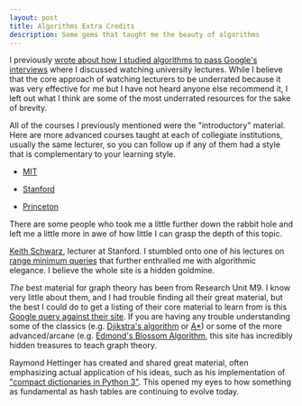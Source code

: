 ```yaml
---
layout: post
title: Algorithms Extra Credits
description: Some gems that taught me the beauty of algorithms
---
```


I previously [wrote about how I studied algorithms to pass Google's
interviews](https://ethantruong.net/My-Art-to-Studying-Algorithms.html) where I
discussed watching university lectures. While I believe that the core approach
of watching lecturers to be underrated because it was very effective for me but
I have not heard anyone else recommend it, I left out what I think are some of
the most underrated resources for the sake of brevity.

All of the courses I previously mentioned  were the "introductory" material. Here are 
more advanced courses taught at each of collegiate institutions, usually the
same lecturer, so you can follow up if any of them had a style that is
complementary to your learning style.

 - [MIT](https://www.youtube.com/playlist?list=PLUl4u3cNGP6317WaSNfmCvGym2ucw3oGp)

 - [Stanford](https://www.coursera.org/learn/algorithms-part2)

 - [Princeton](https://www.coursera.org/learn/algorithms-npcomplete)

There are some people who took me a little further down the rabbit hole and left
me a little more in awe of how little I can grasp the depth of this topic.

[Keith Schwarz](http://www.keithschwarz.com/), lecturer at Stanford. I stumbled
onto one of his lectures on  [range minimum
queries](http://web.stanford.edu/class/archive/cs/cs166/cs166.1166/lectures/00/Small00.pdf)
that further enthralled me with algorithmic elegance. I believe the whole site
is a hidden goldmine.

*The* best material for graph theory has been from Research Unit M9. I know very
little about them, and I had trouble finding all their great material, but the
best I could do to get a listing of their core material to learn from is this
[Google query against their
site](https://www.google.com/search?q=site:https://www-m9.ma.tum.de/+inurl:algorithms).
If you are having any trouble understanding some of the classics (e.g.
[Djikstra's
algorithm](https://www-m9.ma.tum.de/graph-algorithms/spp-dijkstra/index_en.html) or [A\*](https://www-m9.ma.tum.de/graph-algorithms/spp-a-star/index_en.html))
or some of the more advanced/arcane (e.g. [Edmond's Blossom
Algorithm](https://www-m9.ma.tum.de/graph-algorithms/matchings-blossom-algorithm/index_en.html),
this site has incredibly hidden treasures to teach graph theory.

Raymond Hettinger has created and shared great material, often emphasizing
actual application of his ideas, such as his implementation of ["compact
dictionaries in Python 3"](https://www.youtube.com/watch?v=p33CVV29OG8). This
opened my eyes to how something as fundamental as hash tables are continuing to
evolve today.

